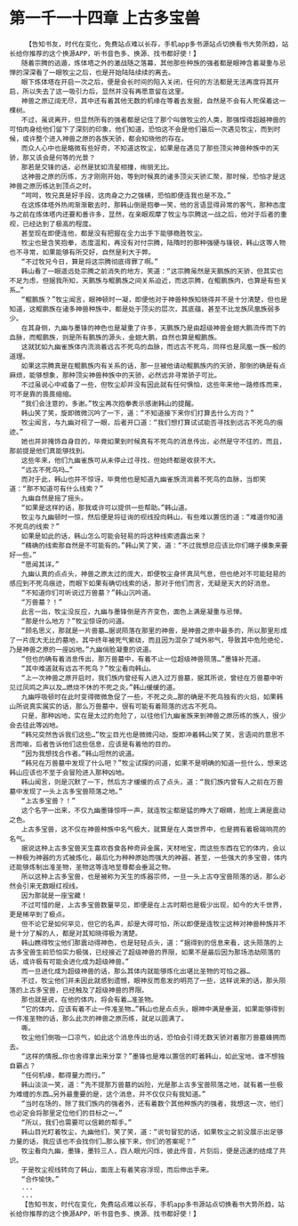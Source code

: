 # 第一千一十四章 上古多宝兽
        【告知书友，时代在变化，免费站点难以长存，手机app多书源站点切换看书大势所趋，站长给你推荐的这个换源APP，听书音色多、换源、找书都好使！】
       随着宗腾的逃遁，炼体塔之外的激战随之落幕，其他那些种族的强者都是眼神含着凝重与忌惮的深深看了一眼牧尘之后，也是开始陆陆续续的离去。
       眼下炼体塔在开启一次之后，便是会长时间的陷入关闭，任何的方法都是无法再度将其开启，所以失去了这一吸引力后，显然并没有再愿意留在这里。
       神兽之原辽阔无尽，其中还有着其他无数的机缘在等着去发掘，自然是不会有人死保着这一棵树。
       不过，虽说离开，但显然所有的强者都是记住了那个叫做牧尘的人类，那强悍得超越神兽的可怕肉身给他们留下了深刻的印象，他们知道，恐怕这不会是他们最后一次遇见牧尘，而到时候，或许整个进入神兽之原的各族天骄，都会知晓他的存在。
       而众人心中也是略微有些好奇，不知道这牧尘，如果是在遇见了那些顶尖神兽种族中的天骄，那又该会是何等的光景？
       那若是交锋的话，必然是犹如流星相撞，绚丽无比。
       这神兽之原的历练，方才刚刚开始，等到时候真的诸多顶尖天骄汇聚，那时候，恐怕才是这神兽之原历练达到顶点之时。
       “呵呵，牧兄真是好手段，这肉身之力之强横，恐怕即便连我也是不及。”
       在这炼体塔外热闹渐渐散去时，那韩山倒是抱拳一笑，他的言语显得异常的客气，那种态度与之前在炼体塔内还要和善许多，显然，在亲眼观摩了牧尘与宗腾这一战之后，他对于后者的重视，已经达到了极高的程度。
       甚至现在即便连他，都是没有把握在全力出手下能够稳胜牧尘。
       牧尘也是含笑抱拳，态度温和，再没有对付宗腾，陆隋时的那种强硬与锋锐，韩山这等人物也不寻常，如果能够有所交好，自然是利大于弊。
       “不过牧兄今日，算是将这宗腾彻底得罪了啊。”
       韩山看了一眼遥远处宗腾之前消失的地方，笑道：“这宗腾虽然是天鹏族的天骄，但其实也不足为虑，但据我所知，天鹏族与鲲鹏族之间关系迫近，而这宗腾，在鲲鹏族内，也算是有些关系…”
       “鲲鹏族？”牧尘闻言，眼神顿时一凝，即便他对于神兽种族知晓得并不是十分清楚，但也是知道，这鲲鹏族在诸多神兽种族中，都是处于顶尖的层次，其底蕴，甚至不比龙族凤凰族弱多少。
       在其身侧，九幽与墨锋的神色也是凝重了许多，天鹏族乃是由超级神兽金翅大鹏流传而下的血脉，而鲲鹏族，则是所有鹏族的源头，金翅大鹏，自然也算是鲲鹏族。
       这就犹如九幽雀族体内流淌着远古不死鸟的血脉，而远古不死鸟，同样也是凤凰一族一般的道理。
       如果这宗腾真是在鲲鹏族内有关系的话，那一旦被他请动鲲鹏族内的天骄，那倒的确是有点麻烦，能够想象，那种顶尖神兽种族中的天骄，必然远非寻常骄子可比。
       不过虽说心中戒备了一些，但牧尘却并没有因此就有任何惧怕，这些年来他一路修炼而来，可不是靠的畏畏缩缩。
       “我们会注意的，多谢。”牧尘再次抱拳表示感谢韩山的提醒。
       韩山笑了笑，旋即微微沉吟了一下，道：“不知道接下来你们打算去什么方向？”
       牧尘闻言，与九幽对视了一眼，后者开口道：“我们想打算试试能否寻找到远古不死鸟的痕迹。”
       她也并非掩饰自身目的，毕竟如果到时候真有不死鸟的消息传出，必然是守不住的，而且，那前提是他们真能够找到。
       这些年来，他们九幽雀族可从未停止过寻找，但始终都是收获不大。
       “远古不死鸟吗…”
       而对于此，韩山也并不惊讶，毕竟他也是知道九幽雀族流淌着不死鸟的血脉，当即笑道：“那不知道可有什么线索？”
       九幽自然是摇了摇头。
       “如果是这样的话，那我或许可以提供一些帮助。”韩山道。
       牧尘与九幽顿时一惊，然后便是将征询的视线投向韩山，有些难以置信的道：“难道你知道不死鸟的线索？”
       如果是如此的话，韩山怎么可能会轻易的将这种线索透露出来？
       “精确的线索那自然是不可能有的。”韩山笑了笑，道：“不过我想总应该比你们瞎子摸象来要好一些。”
       “愿闻其详。”
       九幽认真的点点头，神兽之原太过的庞大，即便牧尘身怀真凤气息，但也绝对不可能轻易的感应到不死鸟痕迹，而眼下如果有确切线索的话，那对于他们而言，无疑是天大的好消息。
       “不知道你们可听说过万兽墓？”韩山沉吟道。
       “万兽墓？！”
       此言一出，牧尘没反应，九幽与墨锋倒是齐齐变色，面色上满是凝重与忌惮。
       “那是什么地方？”牧尘惊讶的问道。
       “顾名思义，那就是一片兽墓…据说陨落在那里的神兽，是神兽之原中最多的，所以那里形成了一片庞大无比的墓地，其中终年被死气萦绕，而且因为混杂了域外邪气，导致其中危险绝伦，乃是神兽之原的一座凶地。”九幽俏脸凝重的说道。
       “但也的确有着消息传出，那万兽墓中，有着不止一位超级神兽陨落…”墨锋补充道。
       “其中难道就有远古不死鸟？”牧尘看向韩山。
       “上一次神兽之原开启时，我们族内曾经有人进入过万兽墓，据其所说，曾经在万兽墓中听见过凤鸣之声以及…燃烧不休的不死之炎。”韩山缓缓的道。
       九幽呼吸顿时在此时变得微微急促了一些，不死之炎…那的确是不死鸟独有的火焰，如果韩山所说真实属实的话，那么万兽墓中，很有可能有着陨落的远古不死鸟。
       只是，那种凶地，实在是太过的危险了，以往他们九幽雀族来到神兽之原历练的族人，很少会去往此等凶地。
       “韩兄突然告诉我们这些…”牧尘目光也是微微闪动，旋即冲着韩山笑了笑，言语间的意思不言而喻，后者告诉他们这些信息，应该是有着他的目的。
       “因为我想找合作者。”韩山坦然的说道。
       “韩兄在万兽墓中发现了什么吧？”牧尘试探的问道，如果不是明确的知道一些什么，想来这韩山应该也不至于会冒险进入那种凶地。
       韩山闻言，则是沉默了一下，然后方才缓缓的点了点头，道：“我们族内曾有人之前在万兽墓中发现了一头上古多宝兽陨落之地。”
       “上古多宝兽？！”
       这个名字一出来，不仅九幽墨锋惊呼一声，就连牧尘都是猛的睁大了眼睛，脸庞上满是震动之色。
       上古多宝兽，这不仅在神兽种族中名气极大，就算是在人类世界中，也是拥有着极端响亮的名气。
       据说这种上古多宝兽天生喜欢吞食各种奇异金属，天材地宝，而这些东西在它的体内，会以一种极为神器的方式被炼化，最后化为种种原始而强大的神器，甚至，一些强大的多宝兽，体内还能够炼制出准圣物，圣物这等连地至尊都会垂涎之物。
       所以这种上古多宝兽，也是被称为天生的炼器宗师，一旦一头上古夺宝兽陨落的话，那么必然会引来无数眼红视线。
       因为那就是一座宝藏！
       不过可惜的是，上古多宝兽数量罕见，即便是在上古时期也是极少出现，如今的大千世界，更是稀罕到了极点。
       但不论它是如何罕见，但它的名声，却是大得可怕，所以即便是连牧尘这种对神兽种族并不是十分了解的人，都是对其知晓得极为清楚。
       韩山瞧得牧尘他们那震动得神色，也是轻轻点头，道：“据得到的信息来看，这头陨落的上古多宝兽生前恐怕实力极强，已经接近了超级神兽的界限，如果不是最后因为那场浩劫陨落的话，或许极有可能会进化成为超级神兽。”
       而一旦进化成为超级神兽的话，那么其体内就能够炼化出堪比圣物的可怕之器…
       不过，牧尘他们并未因此就感到遗憾，眼神反而愈发的明亮了一些，这样说来的话，那头陨落的上古多宝兽，已经触及了超级神兽的界限。
       那也就是说，在他的体内，将会有着…准圣物。
       “它的体内，应该有着不止一件准圣物…”韩山也是点点头，眼神中满是垂涎，如果能够得到一件准圣物的话，那么此次的神兽之原历练，就足以圆满了。
       嘶。
       牧尘他们倒吸一口凉气，如此这个消息传出的话，恐怕会引得无数天骄对着那万兽墓蜂拥而去。
       “这样的情报…你也舍得拿出来分享？”墨锋也是难以置信的盯着韩山，如此宝地，谁不想独自霸占？
       “任何机缘，都得量力而行。”
       韩山淡淡一笑，道：“先不提那万兽墓的凶险，光是那上古多宝兽陨落之地，就有着一些极为难缠的东西…另外最重要的是，这个消息，并不仅仅只有我知道。”
       “当时在场的，除了我们族内的强者外，还有着数个其他种族内的强者，我想这一次，他们也必定会将那里定位他们的目标之一。”
       “所以，我们也需要可以信赖的帮手。”
       韩山目光盯着牧尘，九幽他们，笑了笑，道：“说句冒犯的话，如果牧尘之前没展示出足够力量的话，我应该也不会找你们…那么接下来，你们的答案呢？”
       牧尘看向九幽，墨锋，墨铃三人，四人眼光闪烁，彼此传音，片刻后，便是迅速的结成了共识。
       于是牧尘视线转向了韩山，面庞上有着笑容浮现，而后伸出手来。
       “合作愉快。”
       ...
       ...
       【告知书友，时代在变化，免费站点难以长存，手机app多书源站点切换看书大势所趋，站长给你推荐的这个换源APP，听书音色多、换源、找书都好使！】